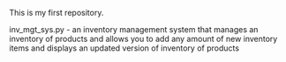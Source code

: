 This is my first repository. 

inv_mgt_sys.py - an inventory management system that manages an inventory of products and allows you to add any amount of new inventory items and displays an updated version of inventory of products
